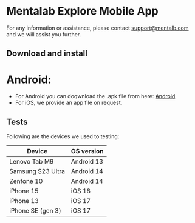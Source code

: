 # Mentalab Explore Mobile App

For any information or assistance, please contact support@mentalb.com and we will assist you further.
## Download and install
# Android:
- For Android you can doqwnload the .apk file from here: [Android](https://github.com/Mentalab-hub/explore-mobile-app-release/releases/latest)
- For iOS, we provide an app file on request.

## Tests
Following are the devices we used to testing:

| Device          | OS version |
| ------------------| ----------- |
| Lenovo Tab M9     | Android 13 |
| Samsung S23 Ultra | Android 14 |
| Zenfone 10        | Android 14 |
| iPhone 15         | iOS 18     |
| iPhone 13         | iOS 17     |
| iPhone SE (gen 3) | iOS 17     |
